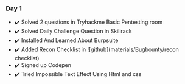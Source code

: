 ### Day 1 ###

- ✔️ Solved 2 questions in Tryhackme Basic Pentesting room
- ✔️ Solved Daily Challenge Question in Skillrack
- ✔️ Installed And Learned About Burpsuite
- ✔️ Added Recon Checklist in ![github](materials/Bugbounty/recon checklist)
- ✔️ Signed up Codepen
- ✔️ Tried Impossible Text Effect Using Html and css
